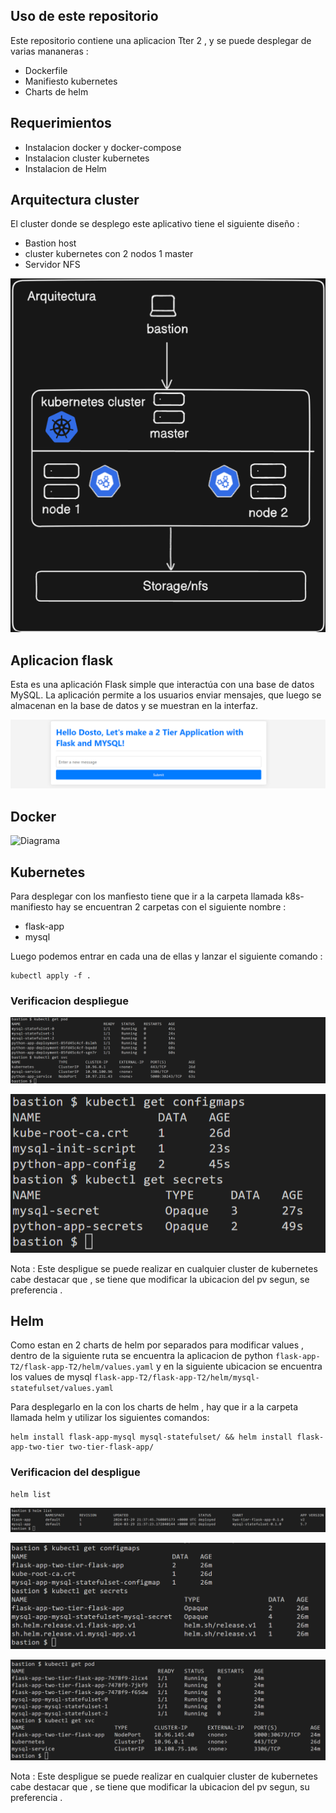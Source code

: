 ## Uso de este repositorio

Este repositorio contiene una aplicacion Tter 2 , y se puede desplegar de varias mananeras :

- Dockerfile
- Manifiesto kubernetes
- Charts de helm

## Requerimientos

- Instalacion docker y docker-compose
- Instalacion cluster kubernetes
- Instalacion de Helm

## Arquitectura cluster

El cluster donde se desplego este aplicativo tiene el siguiente diseño :

- Bastion host
- cluster kubernetes con 2 nodos 1 master
- Servidor NFS

![Diagrama](https://github.com/Andherson333333/flask-app-T2/blob/main/flask-app-T2/imagenes/bastion-6.png)
  
## Aplicacion flask 

Esta es una aplicación Flask simple que interactúa con una base de datos MySQL. La aplicación permite a los usuarios enviar mensajes, que luego se almacenan en la base de datos y se muestran en la interfaz.

![Diagrama](https://github.com/Andherson333333/flask-app-T2/blob/main/flask-app-T2/imagenes/bastion-8.png)

## Docker

![Diagrama]()

## Kubernetes

Para desplegar con los manfiesto tiene que ir a la carpeta llamada k8s-manifiesto hay se encuentran 2 carpetas con el siguiente nombre :

- flask-app
- mysql

Luego podemos entrar en cada una de ellas y lanzar el siguiente comando :

```
kubectl apply -f .
```
### Verificacion despliegue

![Diagrama](https://github.com/Andherson333333/flask-app-T2/blob/main/flask-app-T2/imagenes/bastion-7.png)

![Diagrama](https://github.com/Andherson333333/flask-app-T2/blob/main/flask-app-T2/imagenes/bastion-5.png)

Nota : Este despligue se puede realizar en cualquier cluster de kubernetes cabe destacar que , se tiene que modificar la ubicacion del pv segun, se preferencia .

## Helm

Como estan en 2 charts de helm  por separados para modificar values , dentro de la siguiente  ruta se encuentra la aplicacion de python `flask-app-T2/flask-app-T2/helm/values.yaml` y en la siguiente ubicacion se encuentra los values de mysql  `flask-app-T2/flask-app-T2/helm/mysql-statefulset/values.yaml` 

Para desplegarlo en la con los charts de helm , hay que ir a la carpeta llamada helm y utilizar los siguientes comandos:
```
helm install flask-app-mysql mysql-statefulset/ && helm install flask-app-two-tier two-tier-flask-app/
```

### Verificacion del despligue
```
helm list
```
![Diagrama](https://github.com/Andherson333333/flask-app-T2/blob/main/flask-app-T2/imagenes/bastion-2.png)

![Diagrama](https://github.com/Andherson333333/flask-app-T2/blob/main/flask-app-T2/imagenes/bastion-4.png)

![Diagrama](https://github.com/Andherson333333/flask-app-T2/blob/main/flask-app-T2/imagenes/bastuion-1.png)

Nota : Este despligue se puede realizar en cualquier cluster de kubernetes cabe destacar que , se tiene que modificar la ubicacion del pv segun, su preferencia .

